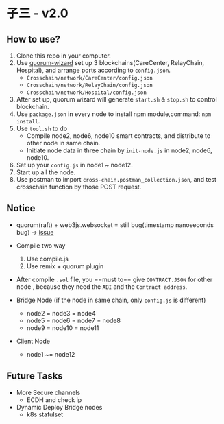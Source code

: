 # 子三 - v2.0

## How to use?
1. Clone this repo in your computer.
2. Use [quorum-wizard](https://github.com/jpmorganchase/quorum-wizard) set up 3 blockchains(CareCenter, RelayChain, Hospital), and arrange ports according to `config.json`.
	- `Crosschain/network/CareCenter/config.json`
	- `Crosschain/network/RelayChain/config.json`
	- `Crosschain/network/Hospital/config.json`
3. After set up, quorum wizard will generate `start.sh` & `stop.sh` to control blockchain.
4. Use `package.json` in every node to install npm module,command: `npm install`.
5. Use `tool.sh` to do
	- Compile node2, node6, node10 smart contracts, and distribute to other node in same chain.
	- Initiate node data in three chain by `init-node.js` in node2, node6, node10.
6. Set up your `config.js` in node1 ~ node12.
7. Start up all the node.
8. Use postman to import `cross-chain.postman_collection.json`, and test crosschain function by those POST request.

## Notice

- quorum(raft) + web3js.websocket = still bug(timestamp nanoseconds bug) -> [issue](https://github.com/ethereum/web3.js/issues/3442)

- Compile two way
    1. Use compile.js
    2. Use remix + quorum plugin 
- After compile `.sol` file, you ==must to== give `CONTRACT.JSON` for other node , because they need the `ABI` and the `Contract address`.
- Bridge Node (if the node in same chain, only `config.js` is different)
    - node2 = node3 = node4 
    - node5 = node6 = node7 = node8
    - node9 = node10 = node11
- Client Node
    - node1 ~= node12

## Future Tasks
- More Secure channels
	- ECDH and check ip
- Dynamic Deploy Bridge nodes
	- k8s stafulset
